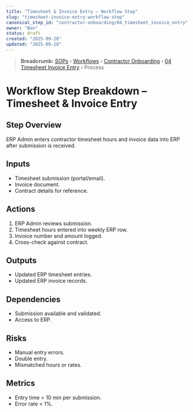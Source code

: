 ```yaml
---
title: "Timesheet & Invoice Entry – Workflow Step"
slug: "timesheet-invoice-entry-workflow-step"
canonical_step_id: "contractor-onboarding/04_timesheet_invoice_entry"
owner: "Ben"
status: draft
created: "2025-09-28"
updated: "2025-09-28"
---
```


> **Breadcrumb:** [SOPs](/docs/sop/README.md) › [Workflows](/docs/sop/workflow/README.md) › [Contractor Onboarding](../) › [04 Timesheet Invoice Entry](../04_timesheet_invoice_entry/README.md) › Process


# Workflow Step Breakdown – Timesheet & Invoice Entry

## Step Overview
ERP Admin enters contractor timesheet hours and invoice data into ERP after submission is received.

## Inputs
- Timesheet submission (portal/email).  
- Invoice document.  
- Contract details for reference.  

## Actions
1. ERP Admin reviews submission.  
2. Timesheet hours entered into weekly ERP row.  
3. Invoice number and amount logged.  
4. Cross-check against contract.  

## Outputs
- Updated ERP timesheet entries.  
- Updated ERP invoice records.  

## Dependencies
- Submission available and validated.  
- Access to ERP.  

## Risks
- Manual entry errors.  
- Double entry.  
- Mismatched hours or rates.  

## Metrics
- Entry time < 10 min per submission.  
- Error rate < 1%.
